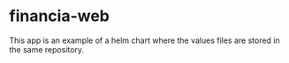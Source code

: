 # financia-web

This app is an example of a helm chart where the values files are stored in the same repository.
